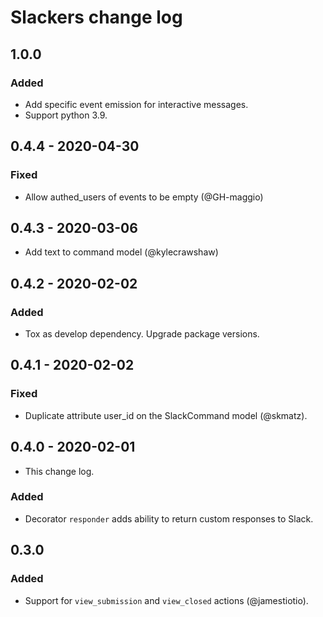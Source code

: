 # Slackers change log

## 1.0.0
### Added
- Add specific event emission for interactive messages.
- Support python 3.9.

## 0.4.4 - 2020-04-30
### Fixed
- Allow authed_users of events to be empty (@GH-maggio)

## 0.4.3 - 2020-03-06
- Add text to command model (@kylecrawshaw)

## 0.4.2 - 2020-02-02
### Added
- Tox as develop dependency. Upgrade package versions.

## 0.4.1 - 2020-02-02
### Fixed
- Duplicate attribute user_id on the SlackCommand model (@skmatz).

## 0.4.0 - 2020-02-01
- This change log.

### Added
- Decorator `responder` adds ability to return custom responses to Slack.

## 0.3.0
### Added
- Support for `view_submission` and `view_closed` actions (@jamestiotio).
